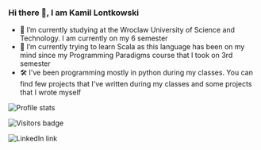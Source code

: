 ### Hi there 👋, I am Kamil Lontkowski

- 🔭 I’m currently studying at the Wroclaw University of Science and Technology. I am currently on my 6 semester
- 🌱 I’m currently trying to learn Scala as this language has been on my mind since my Programming Paradigms course that I took on 3rd semester
- 🛠️ I've been programming mostly in python during my classes. You can find few projects that I've written during my classes and some projects that I wrote myself

![Profile stats](https://github-readme-stats.vercel.app/api?username=kamil-lontkowski&show_icons=true&count_private=true)

![Visitors badge](https://visitor-badge.glitch.me/badge?page_id=kamil-lontkowski.kamil-lontkowski)

![LinkedIn link](https://img.shields.io/badge/-Kamil%20Lontkowski-blue?style=flat-square&logo=Linkedin&logoColor=white&link=https://www.linkedin.com/in/kamil-lontkowski/)
